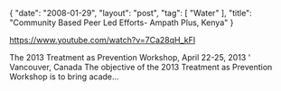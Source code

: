 {
   "date": "2008-01-29",
   "layout": "post",
   "tag": [
      "Water"
   ],
   "title": "Community Based Peer Led Efforts- Ampath Plus, Kenya"
}

https://www.youtube.com/watch?v=7Ca28qH_kFI  

The 2013 Treatment as Prevention Workshop, April 22-25, 2013 ' Vancouver, Canada The objective of the 2013 Treatment as Prevention Workshop is to bring acade...